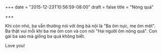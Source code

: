 +++
date = "2015-12-23T10:56:59-08:00"
draft = false
title = "Nóng quá"

+++

Khi còn nhỏ, ba vẫn thường nói với ông bà nội là "Ba ôm nực, mẹ ôm mệt". Ba thật
vui mỗi khi ba mẹ ôm con và con nói "Hai người ôm nóng quá". Con gái ba sao mà
giống ba quá không biết.

Love you!
